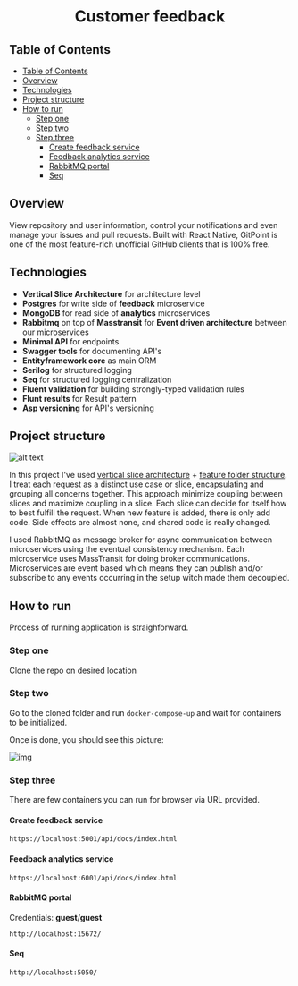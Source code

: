 <h1 align="center"> Customer feedback </h1>

<!-- START doctoc generated TOC please keep comment here to allow auto update -->
<!-- DON'T EDIT THIS SECTION, INSTEAD RE-RUN doctoc TO UPDATE -->
## Table of Contents

- [Table of Contents](#table-of-contents)
- [Overview](#overview)
- [Technologies](#technologies)
- [Project structure](#project-structure)
- [How to run](#how-to-run)
  - [Step one](#step-one)
  - [Step two](#step-two)
  - [Step three](#step-three)
    - [Create feedback service](#create-feedback-service)
    - [Feedback analytics service](#feedback-analytics-service)
    - [RabbitMQ portal](#rabbitmq-portal)
    - [Seq](#seq)

<!-- END doctoc generated TOC please keep comment here to allow auto update -->

## Overview

View repository and user information, control your notifications and even manage your issues and pull requests. Built with React Native, GitPoint is one of the most feature-rich unofficial GitHub clients that is 100% free.

## Technologies

- **Vertical Slice Architecture** for architecture level
- **Postgres** for write side of **feedback** microservice
- **MongoDB** for read side of **analytics** microservices
- **Rabbitmq** on top of **Masstransit** for **Event driven architecture** between our microservices
- **Minimal API** for endpoints
- **Swagger tools** for documenting API's
- **Entityframework core** as main ORM
- **Serilog** for structured logging
- **Seq** for structured logging centralization
- **Fluent validation** for building strongly-typed validation rules
- **Flunt results** for Result pattern
- **Asp versioning** for API's versioning

## Project structure

![alt text](https://i.imgur.com/4BHefsZ.png)

In this project I've used [vertical slice architecture](https://jimmybogard.com/vertical-slice-architecture/) + [feature folder structure](http://www.kamilgrzybek.com/design/feature-folders/).
I treat each request as a distinct use case or slice, encapsulating and grouping all concerns together.
This approach minimize coupling between slices and maximize coupling in a slice.
Each slice can decide for itself how to best fulfill the request.
When new feature is added, there is only add code.
Side effects are almost none, and shared code is really changed.

I used RabbitMQ as message broker for async communication between microservices using the eventual consistency mechanism.
Each microservice uses MassTransit for doing broker communications.
Microservices are event based which means they can publish and/or subscribe to any events occurring in the setup witch made them decoupled.

## How to run

Process of running application is straighforward.

### Step one

Clone the repo on desired location

### Step two

Go to the cloned folder and run `docker-compose-up` and wait for containers to be initialized.

Once is done, you should see this picture:

![img](https://i.imgur.com/KXHVSoh.png)

### Step three

There are few containers you can run for browser via URL provided.

#### Create feedback service

```http
https://localhost:5001/api/docs/index.html
```

#### Feedback analytics service

```http
https://localhost:6001/api/docs/index.html
```

#### RabbitMQ portal

Credentials: **guest**/**guest**

```http
http://localhost:15672/
```

#### Seq

```http
http://localhost:5050/
```
